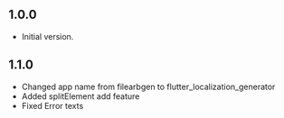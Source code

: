 ## 1.0.0

- Initial version.

## 1.1.0

- Changed app name from filearbgen to flutter_localization_generator
- Added splitElement add feature
- Fixed Error texts
